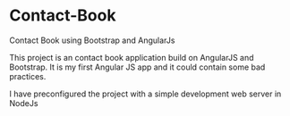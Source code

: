# Contact-Book
Contact Book using Bootstrap and AngularJs

This project is an contact book application build on AngularJS and Bootstrap.
It is my first Angular JS app and it could contain some bad practices.

I have preconfigured the project with a simple development web server in NodeJs
